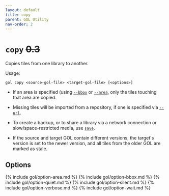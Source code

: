 ```yaml
---
layout: default
title: copy
parent: GOL Utility
nav-order: 2
---
```


# `copy` ~~0.3~~

Copies tiles from one library to another.

Usage:

    gol copy <source-gol-file> <target-gol-file> [<options>]

- If an area is specified (using [`--bbox`](#option-bbox) or [`--area`]((#option-area)), only the tiles touching that area are copied.

- Missing tiles will be imported from a repository, if one is specified via [`--url`](#option-url).

- To create a backup, or to share a library via a network connection or slow/space-restricted media, use [`save`](save). 

- If the source and target GOL contain different versions, the target's version is set to the newer version, and all tiles from the older GOL are marked as stale.

## Options

{% include gol/option-area.md %}
{% include gol/option-bbox.md %}
{% include gol/option-quiet.md %}
{% include gol/option-silent.md %}
{% include gol/option-verbose.md %}
{% include gol/option-wait.md %}


